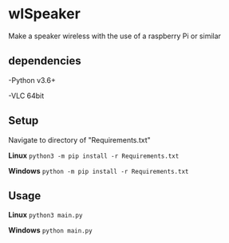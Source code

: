 # wlSpeaker
Make a speaker wireless with the use of a raspberry Pi or similar

## dependencies
 -Python v3.6+
 
 -VLC 64bit

## Setup
Navigate to directory of "Requirements.txt"

**Linux**
`python3 -m pip install -r Requirements.txt`

**Windows**
`python -m pip install -r Requirements.txt`

## Usage
**Linux** `python3 main.py`

**Windows** `python main.py`
